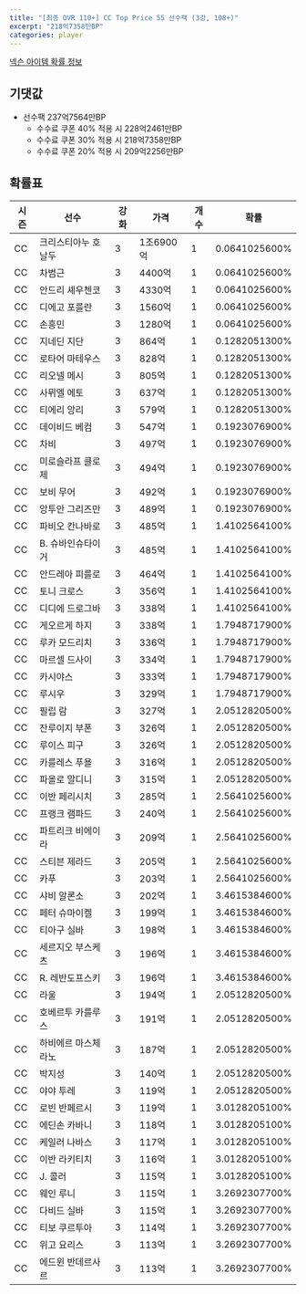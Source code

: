 ```yaml
---
title: "[최종 OVR 110+] CC Top Price 55 선수팩 (3강, 108+)"
excerpt: "218억7358만BP"
categories: player
---
```

[넥슨 아이템 확률 정보](http://iteminfo.nexon.com/probability/fo4?sn=7342)

## 기댓값
- 선수팩 237억7564만BP
  - 수수료 쿠폰 40% 적용 시 228억2461만BP
  - 수수료 쿠폰 30% 적용 시 218억7358만BP
  - 수수료 쿠폰 20% 적용 시 209억2256만BP


## 확률표

|시즌|선수|강화|가격|개수|확률|
|---|---|---|---|---|---|
|CC|크리스티아누 호날두|3|1조6900억|1|0.0641025600%|
|CC|차범근|3|4400억|1|0.0641025600%|
|CC|안드리 셰우첸코|3|4330억|1|0.0641025600%|
|CC|디에고 포를란|3|1560억|1|0.0641025600%|
|CC|손흥민|3|1280억|1|0.0641025600%|
|CC|지네딘 지단|3|864억|1|0.1282051300%|
|CC|로타어 마테우스|3|828억|1|0.1282051300%|
|CC|리오넬 메시|3|805억|1|0.1282051300%|
|CC|사뮈엘 에토|3|637억|1|0.1282051300%|
|CC|티에리 앙리|3|579억|1|0.1282051300%|
|CC|데이비드 베컴|3|547억|1|0.1923076900%|
|CC|차비|3|497억|1|0.1923076900%|
|CC|미로슬라프 클로제|3|494억|1|0.1923076900%|
|CC|보비 무어|3|492억|1|0.1923076900%|
|CC|앙투안 그리즈만|3|489억|1|0.1923076900%|
|CC|파비오 칸나바로|3|485억|1|1.4102564100%|
|CC|B. 슈바인슈타이거|3|485억|1|1.4102564100%|
|CC|안드레아 피를로|3|464억|1|1.4102564100%|
|CC|토니 크로스|3|356억|1|1.4102564100%|
|CC|디디에 드로그바|3|338억|1|1.4102564100%|
|CC|게오르게 하지|3|338억|1|1.7948717900%|
|CC|루카 모드리치|3|336억|1|1.7948717900%|
|CC|마르셀 드사이|3|334억|1|1.7948717900%|
|CC|카시야스|3|333억|1|1.7948717900%|
|CC|루시우|3|329억|1|1.7948717900%|
|CC|필립 람|3|327억|1|2.0512820500%|
|CC|잔루이지 부폰|3|326억|1|2.0512820500%|
|CC|루이스 피구|3|326억|1|2.0512820500%|
|CC|카를레스 푸욜|3|316억|1|2.0512820500%|
|CC|파올로 말디니|3|315억|1|2.0512820500%|
|CC|이반 페리시치|3|285억|1|2.5641025600%|
|CC|프랭크 램파드|3|240억|1|2.5641025600%|
|CC|파트리크 비에이라|3|209억|1|2.5641025600%|
|CC|스티븐 제라드|3|205억|1|2.5641025600%|
|CC|카푸|3|203억|1|2.5641025600%|
|CC|샤비 알론소|3|202억|1|3.4615384600%|
|CC|페터 슈마이켈|3|199억|1|3.4615384600%|
|CC|티아구 실바|3|198억|1|3.4615384600%|
|CC|세르지오 부스케츠|3|196억|1|3.4615384600%|
|CC|R. 레반도프스키|3|196억|1|3.4615384600%|
|CC|라울|3|194억|1|2.0512820500%|
|CC|호베르투 카를루스|3|191억|1|2.0512820500%|
|CC|하비에르 마스체라노|3|187억|1|2.0512820500%|
|CC|박지성|3|140억|1|2.0512820500%|
|CC|야야 투레|3|119억|1|2.0512820500%|
|CC|로빈 반페르시|3|119억|1|3.0128205100%|
|CC|에딘손 카바니|3|118억|1|3.0128205100%|
|CC|케일러 나바스|3|117억|1|3.0128205100%|
|CC|이반 라키티치|3|116억|1|3.0128205100%|
|CC|J. 콜러|3|115억|1|3.0128205100%|
|CC|웨인 루니|3|115억|1|3.2692307700%|
|CC|다비드 실바|3|115억|1|3.2692307700%|
|CC|티보 쿠르투아|3|114억|1|3.2692307700%|
|CC|위고 요리스|3|113억|1|3.2692307700%|
|CC|에드윈 반데르사르|3|113억|1|3.2692307700%|
